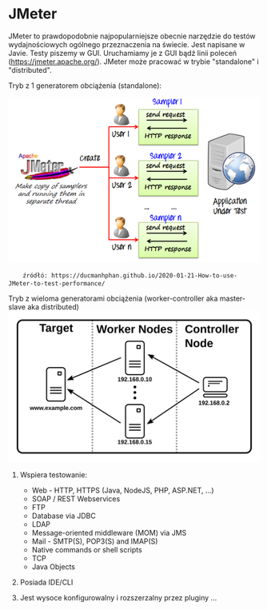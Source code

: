 # JMeter

JMeter to prawdopodobnie najpopularniejsze obecnie narzędzie do testów wydajnościowych ogólnego przeznaczenia na świecie.
Jest napisane w Javie. Testy piszemy w GUI. Uruchamiamy je z GUI bądź linii poleceń (https://jmeter.apache.org/). JMeter może pracować w trybie "standalone" i "distributed".

Tryb z 1 generatorem obciążenia (standalone):

![architecture](img/jmeter.png)
        
        źródłó: https://ducmanhphan.github.io/2020-01-21-How-to-use-JMeter-to-test-performance/
        
Tryb z wieloma generatorami obciążenia (worker-controller aka master-slave aka distributed)
![terminology](../204_tryb_rozproszony/img/distributed-names.svg)

1. Wspiera testowanie:

    - Web - HTTP, HTTPS (Java, NodeJS, PHP, ASP.NET, …)
    - SOAP / REST Webservices
    - FTP
    - Database via JDBC
    - LDAP
    - Message-oriented middleware (MOM) via JMS
    - Mail - SMTP(S), POP3(S) and IMAP(S)
    - Native commands or shell scripts
    - TCP
    - Java Objects
    
2. Posiada IDE/CLI
3. Jest wysoce konfigurowalny i rozszerzalny przez pluginy
...
